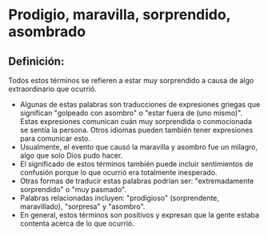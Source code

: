 # Prodigio, maravilla, sorprendido, asombrado

## Definición: 

Todos estos términos se refieren a estar muy sorprendido a causa de algo extraordinario que ocurrió.

* Algunas de estas palabras son traducciones de expresiones griegas que significan "golpeado con asombro" o "estar fuera de (uno mismo)". Estas expresiones comunican cuán muy sorprendida o conmocionada se sentía la persona. Otros idiomas pueden también tener expresiones para comunicar esto.
* Usualmente, el evento que causó la maravilla y asombro fue un milagro, algo que solo Dios pudo hacer.
* El significado de estos términos también puede incluir sentimientos de confusión porque lo que ocurrió era totalmente inesperado.
* Otras formas de traducir estas palabras podrían ser: "extremadamente sorprendido" o "muy pasmado".
* Palabras relacionadas incluyen: "prodigioso" (sorprendente, maravillado), "sorpresa" y "asombro".
* En general, estos términos son positivos y expresan que la gente estaba contenta acerca de lo que ocurrió.

